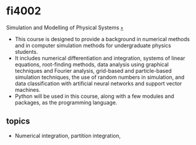 # fi4002
Simulation and Modelling of Physical Systems [`×`](https://akademik.itb.ac.id/app/dosen:197312011999031002/kurikulum/silabus/40272/view)

+ This course is designed to provide a background in numerical methods and in computer simulation methods for undergraduate physics students.
+ It includes numerical differentiation and integration, systems of linear equations, root-finding methods, data analysis using graphical techniques and Fourier analysis, grid-based and particle-based simulation techniques, the use of random numbers in simulation, and data classification with artificial neural networks and support vector machines.
+ Python will be used in this course, along with a few modules and packages, as the programming language.


## topics
+ Numerical integration, partition integration, 